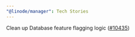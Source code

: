```yaml
---
"@linode/manager": Tech Stories
---
```


Clean up Database feature flagging logic ([#10435](https://github.com/linode/manager/pull/10435))
